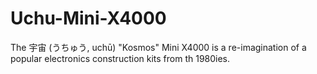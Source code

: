 # Uchu-Mini-X4000
The 宇宙 (うちゅう, uchū) "Kosmos" Mini X4000 is a re-imagination of a popular electronics construction kits from th 1980ies.
